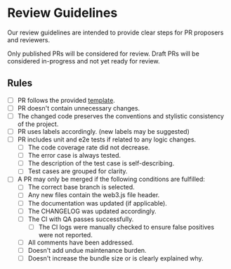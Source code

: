 # Review Guidelines

Our review guidelines are intended to provide clear steps for PR proposers and reviewers.

Only published PRs will be considered for review. Draft PRs will be considered in-progress and not yet ready for review.

## Rules

-   [ ] PR follows the provided [template](.github/PULL_REQUEST_TEMPLATE.md).
-   [ ] PR doesn't contain unnecessary changes.
-   [ ] The changed code preserves the conventions and stylistic consistency of the project.
-   [ ] PR uses labels accordingly. (new labels may be suggested)
-   [ ] PR includes unit and e2e tests if related to any logic changes.
    -   [ ] The code coverage rate did not decrease.
    -   [ ] The error case is always tested.
    -   [ ] The description of the test case is self-describing.
    -   [ ] Test cases are grouped for clarity.
-   [ ] A PR may only be merged if the following conditions are fulfilled:
    -   [ ] The correct base branch is selected.
    -   [ ] Any new files contain the web3.js file header.
    -   [ ] The documentation was updated (if applicable).
    -   [ ] The CHANGELOG was updated accordingly.
    -   [ ] The CI with QA passes successfully.
        -   [ ] The CI logs were manually checked to ensure false positives were not reported.
    -   [ ] All comments have been addressed.
    -   [ ] Doesn't add undue maintenance burden.
    -   [ ] Doesn't increase the bundle size or is clearly explained why.
